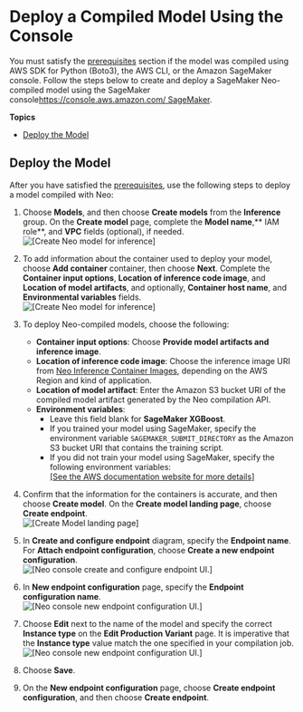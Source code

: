 # Deploy a Compiled Model Using the Console<a name="neo-deployment-hosting-services-console"></a>

You must satisfy the [ prerequisites](https://docs.aws.amazon.com/sagemaker/latest/dg/neo-deployment-hosting-services-prerequisites) section if the model was compiled using AWS SDK for Python \(Boto3\), the AWS CLI, or the Amazon SageMaker console\. Follow the steps below to create and deploy a SageMaker Neo\-compiled model using the SageMaker console[https://console\.aws\.amazon\.com/ SageMaker](https://console.aws.amazon.com/sagemaker/)\.

**Topics**
+ [Deploy the Model](#deploy-the-model-console-steps)

## Deploy the Model<a name="deploy-the-model-console-steps"></a>

 After you have satisfied the [ prerequisites](https://docs.aws.amazon.com/sagemaker/latest/dg/neo-deployment-hosting-services-prerequisites), use the following steps to deploy a model compiled with Neo: 

1. Choose **Models**, and then choose **Create models** from the **Inference** group\. On the **Create model** page, complete the **Model name**,** IAM role**, and **VPC** fields \(optional\), if needed\.  
![\[Create Neo model for inference\]](http://docs.aws.amazon.com/sagemaker/latest/dg/images/create-pipeline-model.png)

1. To add information about the container used to deploy your model, choose **Add container** container, then choose **Next**\. Complete the **Container input options**, **Location of inference code image**, and **Location of model artifacts**, and optionally, **Container host name**, and **Environmental variables** fields\.  
![\[Create Neo model for inference\]](http://docs.aws.amazon.com/sagemaker/latest/dg/images/neo-deploy-console-container-definition.png)

1. To deploy Neo\-compiled models, choose the following:
   + **Container input options**: Choose **Provide model artifacts and inference image**\.
   + **Location of inference code image**: Choose the inference image URI from [Neo Inference Container Images](https://docs.aws.amazon.com/sagemaker/latest/dg/neo-deployment-hosting-services-container-images.html), depending on the AWS Region and kind of application\. 
   + **Location of model artifact**: Enter the Amazon S3 bucket URI of the compiled model artifact generated by the Neo compilation API\.
   + **Environment variables**:
     + Leave this field blank for **SageMaker XGBoost**\.
     + If you trained your model using SageMaker, specify the environment variable `SAGEMAKER_SUBMIT_DIRECTORY` as the Amazon S3 bucket URI that contains the training script\. 
     + If you did not train your model using SageMaker, specify the following environment variables:     
[\[See the AWS documentation website for more details\]](http://docs.aws.amazon.com/sagemaker/latest/dg/neo-deployment-hosting-services-console.html)

1. Confirm that the information for the containers is accurate, and then choose **Create model**\. On the **Create model landing page**, choose **Create endpoint**\.   
![\[Create Model landing page\]](http://docs.aws.amazon.com/sagemaker/latest/dg/images/neo-deploy-console-create-model-land-page.png)

1. In **Create and configure endpoint** diagram, specify the **Endpoint name**\. For **Attach endpoint configuration**, choose **Create a new endpoint configuration**\.  
![\[Neo console create and configure endpoint UI.\]](http://docs.aws.amazon.com/sagemaker/latest/dg/images/neo-deploy-console-config-endpoint.png)

1. In **New endpoint configuration** page, specify the **Endpoint configuration name**\.   
![\[Neo console new endpoint configuration UI.\]](http://docs.aws.amazon.com/sagemaker/latest/dg/images/neo-deploy-console-new-endpoint-config.png)

1. Choose **Edit** next to the name of the model and specify the correct **Instance type** on the **Edit Production Variant** page\. It is imperative that the **Instance type** value match the one specified in your compilation job\.  
![\[Neo console new endpoint configuration UI.\]](http://docs.aws.amazon.com/sagemaker/latest/dg/images/neo-deploy-console-edit-production-variant.png)

1. Choose **Save**\.

1. On the **New endpoint configuration** page, choose **Create endpoint configuration**, and then choose **Create endpoint**\. 